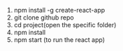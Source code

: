 1. npm install -g create-react-app
2. git clone github repo
3. cd project(open the specific folder)
4. npm install
5. npm start (to run the react app)